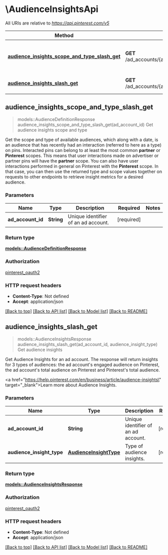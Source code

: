 # \AudienceInsightsApi

All URIs are relative to *https://api.pinterest.com/v5*

Method | HTTP request | Description
------------- | ------------- | -------------
[**audience_insights_scope_and_type_slash_get**](AudienceInsightsApi.md#audience_insights_scope_and_type_slash_get) | **GET** /ad_accounts/{ad_account_id}/insights/audiences | Get audience insights scope and type
[**audience_insights_slash_get**](AudienceInsightsApi.md#audience_insights_slash_get) | **GET** /ad_accounts/{ad_account_id}/audience_insights | Get audience insights



## audience_insights_scope_and_type_slash_get

> models::AudienceDefinitionResponse audience_insights_scope_and_type_slash_get(ad_account_id)
Get audience insights scope and type

Get the scope and type of available audiences, which along with a date, is an audience that has recently had an interaction (referred to here as a type) on pins. Interacted pins can belong to at least the most common **partner** or **Pinterest** scopes. This means that user interactions made on advertiser or partner pins will have the **partner** scope. You can also have user interactions performed in general on Pinterest with the **Pinterest** scope. In that case, you can then use the returned type and scope values together on requests to other endpoints to retrieve insight metrics for a desired audience.

### Parameters


Name | Type | Description  | Required | Notes
------------- | ------------- | ------------- | ------------- | -------------
**ad_account_id** | **String** | Unique identifier of an ad account. | [required] |

### Return type

[**models::AudienceDefinitionResponse**](AudienceDefinitionResponse.md)

### Authorization

[pinterest_oauth2](../README.md#pinterest_oauth2)

### HTTP request headers

- **Content-Type**: Not defined
- **Accept**: application/json

[[Back to top]](#) [[Back to API list]](../README.md#documentation-for-api-endpoints) [[Back to Model list]](../README.md#documentation-for-models) [[Back to README]](../README.md)


## audience_insights_slash_get

> models::AudienceInsightsResponse audience_insights_slash_get(ad_account_id, audience_insight_type)
Get audience insights

Get Audience Insights for an ad account. The response will return insights for 3 types of audiences: the ad account's engaged audience on Pinterest, the ad account's total audience on Pinterest and Pinterest's total audience.<p/> <a href=\"https://help.pinterest.com/en/business/article/audience-insights\" target=\"_blank\">Learn more about Audience Insights</a>.

### Parameters


Name | Type | Description  | Required | Notes
------------- | ------------- | ------------- | ------------- | -------------
**ad_account_id** | **String** | Unique identifier of an ad account. | [required] |
**audience_insight_type** | [**AudienceInsightType**](.md) | Type of audience insights. | [required] |

### Return type

[**models::AudienceInsightsResponse**](AudienceInsightsResponse.md)

### Authorization

[pinterest_oauth2](../README.md#pinterest_oauth2)

### HTTP request headers

- **Content-Type**: Not defined
- **Accept**: application/json

[[Back to top]](#) [[Back to API list]](../README.md#documentation-for-api-endpoints) [[Back to Model list]](../README.md#documentation-for-models) [[Back to README]](../README.md)

